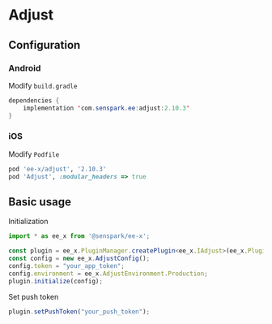 # Adjust
## Configuration
### Android
Modify `build.gradle`
```java
dependencies {
    implementation 'com.senspark.ee:adjust:2.10.3'
}
```

### iOS
Modify `Podfile`
```ruby
pod 'ee-x/adjust', '2.10.3'
pod 'Adjust', :modular_headers => true
```

## Basic usage
Initialization
```ts
import * as ee_x from '@senspark/ee-x';

const plugin = ee_x.PluginManager.createPlugin<ee_x.IAdjust>(ee_x.Plugin.Adjust);
const config = new ee_x.AdjustConfig();
config.token = "your_app_token";
config.environment = ee_x.AdjustEnvironment.Production;
plugin.initialize(config);
```

Set push token
```ts
plugin.setPushToken("your_push_token");
```